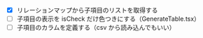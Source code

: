 - [x] リレーションマップから子項目のリストを取得する
- [ ] 子項目の表示を isCheck だけ色つきにする（GenerateTable.tsx）
- [ ] 子項目のカラムを定義する（csv から読み込んでもいい）
